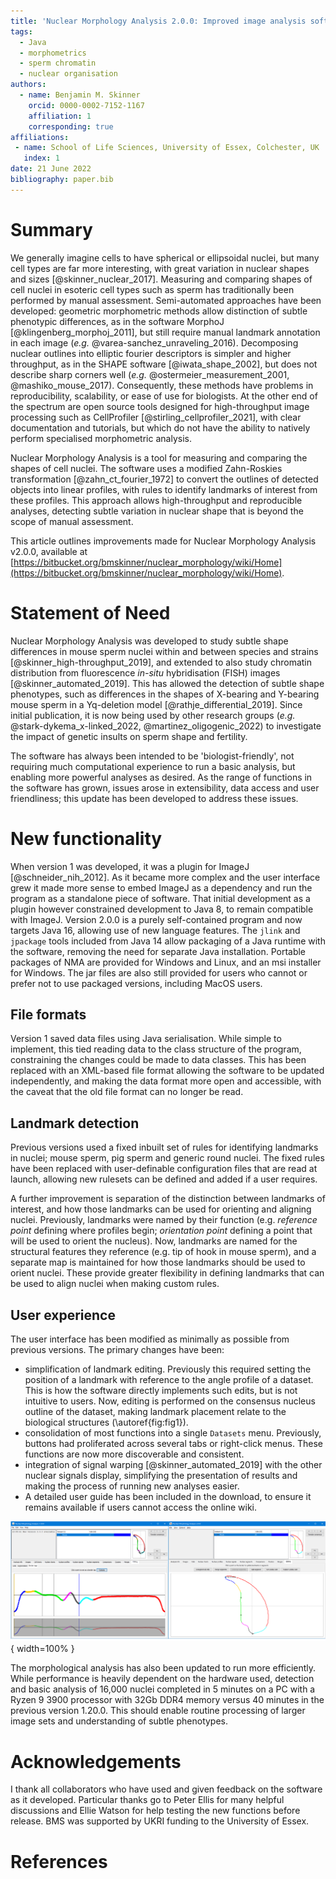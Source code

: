 ```yaml
---
title: 'Nuclear Morphology Analysis 2.0.0: Improved image analysis software for measuring nuclear shape'
tags:
  - Java
  - morphometrics
  - sperm chromatin
  - nuclear organisation
authors:
  - name: Benjamin M. Skinner
    orcid: 0000-0002-7152-1167
    affiliation: 1
    corresponding: true
affiliations:
 - name: School of Life Sciences, University of Essex, Colchester, UK
   index: 1
date: 21 June 2022
bibliography: paper.bib
---
```


# Summary

We generally imagine cells to have spherical or ellipsoidal nuclei, but many cell types are far more interesting, with great variation in nuclear shapes and sizes [@skinner_nuclear_2017]. Measuring and comparing shapes of cell nuclei in esoteric cell types such as sperm has traditionally been performed by manual assessment. Semi-automated approaches have been developed: geometric morphometric methods allow distinction of subtle phenotypic differences, as in the software MorphoJ [@klingenberg_morphoj_2011], but still require manual landmark annotation in each image (_e.g._ @varea-sanchez_unraveling_2016). Decomposing nuclear outlines into elliptic fourier descriptors is simpler and higher throughput, as in the SHAPE software [@iwata_shape_2002], but does not describe sharp corners well (_e.g._ @ostermeier_measurement_2001, @mashiko_mouse_2017). Consequently, these methods have problems in reproducibility, scalability, or ease of use for biologists. At the other end of the spectrum are open source tools designed for high-throughput image processing such as CellProfiler [@stirling_cellprofiler_2021], with clear documentation and tutorials, but which do not have the ability to natively perform specialised morphometric analysis.

Nuclear Morphology Analysis is a tool for measuring and comparing the shapes of cell nuclei. The software uses a modified Zahn-Roskies transformation [@zahn_ct_fourier_1972] to convert the outlines of detected objects into linear profiles, with rules to identify landmarks of interest from these profiles. This approach allows high-throughput and reproducible analyses, detecting subtle variation in nuclear shape that is beyond the scope of manual assessment.

This article outlines improvements made for Nuclear Morphology Analysis v2.0.0, available at [https://bitbucket.org/bmskinner/nuclear_morphology/wiki/Home](https://bitbucket.org/bmskinner/nuclear_morphology/wiki/Home).

# Statement of Need

Nuclear Morphology Analysis was developed to study subtle shape differences in mouse sperm nuclei within and between species and strains [@skinner_high-throughput_2019], and extended to also study chromatin distribution from fluorescence _in-situ_ hybridisation (FISH) images [@skinner_automated_2019]. This has allowed the detection of subtle shape phenotypes, such as differences in the shapes of X-bearing and Y-bearing mouse sperm in a Yq-deletion model [@rathje_differential_2019]. Since initial publication, it is now being used by other research groups (_e.g._ @stark-dykema_x-linked_2022, @martinez_oligogenic_2022) to investigate the impact of genetic insults on sperm shape and fertility. 

The software has always been intended to be 'biologist-friendly', not requiring much computational experience to run a basic analysis, but enabling more powerful analyses as desired. As the range of functions in the software has grown, issues arose in extensibility, data access and user friendliness; this update has been developed to address these issues.

# New functionality

When version 1 was developed, it was a plugin for ImageJ [@schneider_nih_2012]. As it became more complex and the user interface grew it made more sense to embed ImageJ as a dependency and run the program as a standalone piece of software. That initial development as a plugin however constrained development to Java 8, to remain compatible with ImageJ. Version 2.0.0 is a purely self-contained program and now targets Java 16, allowing use of new language features. The `jlink` and `jpackage` tools included from Java 14 allow packaging of a Java runtime with the software, removing the need for separate Java installation. Portable packages of NMA are provided for Windows and Linux, and an msi installer for Windows. The jar files are also still provided for users who cannot or prefer not to use packaged versions, including MacOS users.

## File formats

Version 1 saved data files using Java serialisation. While simple to implement, this tied reading data to the class structure of the program, constraining the changes could be made to data classes. This has been replaced with an XML-based file format allowing the software to be updated independently, and making the data format more open and accessible, with the caveat that the old file format can no longer be read.

## Landmark detection

Previous versions used a fixed inbuilt set of rules for identifying landmarks in nuclei; mouse sperm, pig sperm and generic round nuclei. The fixed rules have been replaced with user-definable configuration files that are read at launch, allowing new rulesets can be defined and added if a user requires.

A further improvement is separation of the distinction between landmarks of interest, and how those landmarks can be used for orienting and aligning nuclei. Previously, landmarks were named by their function (e.g. _reference point_ defining where profiles begin; _orientation point_ defining a point that will be used to orient the nucleus). Now, landmarks are named for the structural features they reference (e.g. tip of hook in mouse sperm), and a separate map is maintained for how those landmarks should be used to orient nuclei. These provide greater flexibility in defining landmarks that can be used to align nuclei when making custom rules.

## User experience

The user interface has been modified as minimally as possible from previous versions. The primary changes have been:  

- simplification of landmark editing. Previously this required setting the position of a landmark with reference to the angle profile of a dataset. This is how the software directly implements such edits, but is not intuitive to users. Now, editing is performed on the consensus nucleus outline of the dataset, making landmark placement relate to the biological structures (\autoref{fig:fig1}).  
- consolidation of most functions into a single `Datasets` menu. Previously, buttons had proliferated across several tabs or right-click menus. These functions are now more discoverable and consistent.  
- integration of signal warping [@skinner_automated_2019] with the other nuclear signals display, simplifying the presentation of results and making the process of running new analyses easier.  
- A detailed user guide has been included in the download, to ensure it remains available if users cannot access the online wiki.

![Left: Landmark editing on mouse sperm dataset in v1.20.0 showing landmarks as vertical lines on the angle profile. Right: improved editing shows the landmarks as diamonds on the consensus nucleus outline, with the name shown on mouseover (here the tip of the hook).\label{fig:fig1}](Fig_1.png){ width=100% }

The morphological analysis has also been updated to run more efficiently. While performance is heavily dependent on the hardware used, detection and basic analysis of 16,000 nuclei completed in 5 minutes on a PC with a Ryzen 9 3900 processor with 32Gb DDR4 memory versus 40 minutes in the previous version 1.20.0. This should enable routine processing of larger image sets and understanding of subtle phenotypes.

# Acknowledgements

I thank all collaborators who have used and given feedback on the software as it developed. Particular thanks go to Peter Ellis for many helpful discussions and Ellie Watson for help testing the new functions before release. BMS was supported by UKRI funding to the University of Essex.

# References